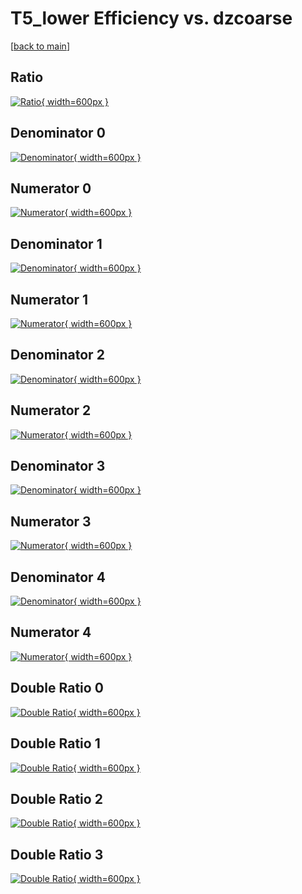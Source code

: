 # T5_lower Efficiency vs. dzcoarse

[[back to main](./)]



## Ratio

[![Ratio](../mtv/var/T5_lower_loweta_13_0_eff_dzcoarse.png){ width=600px }](../mtv/var/T5_lower_loweta_13_0_eff_dzcoarse.pdf)

## Denominator 0

[![Denominator](../mtv/den/T5_lower_loweta_13_0_eff_dzcoarse_den0.png){ width=600px }](../mtv/den/T5_lower_loweta_13_0_eff_dzcoarse_den0.pdf)

## Numerator 0

[![Numerator](../mtv/num/T5_lower_loweta_13_0_eff_dzcoarse_num0.png){ width=600px }](../mtv/num/T5_lower_loweta_13_0_eff_dzcoarse_num0.pdf)

## Denominator 1

[![Denominator](../mtv/den/T5_lower_loweta_13_0_eff_dzcoarse_den1.png){ width=600px }](../mtv/den/T5_lower_loweta_13_0_eff_dzcoarse_den1.pdf)

## Numerator 1

[![Numerator](../mtv/num/T5_lower_loweta_13_0_eff_dzcoarse_num1.png){ width=600px }](../mtv/num/T5_lower_loweta_13_0_eff_dzcoarse_num1.pdf)

## Denominator 2

[![Denominator](../mtv/den/T5_lower_loweta_13_0_eff_dzcoarse_den2.png){ width=600px }](../mtv/den/T5_lower_loweta_13_0_eff_dzcoarse_den2.pdf)

## Numerator 2

[![Numerator](../mtv/num/T5_lower_loweta_13_0_eff_dzcoarse_num2.png){ width=600px }](../mtv/num/T5_lower_loweta_13_0_eff_dzcoarse_num2.pdf)

## Denominator 3

[![Denominator](../mtv/den/T5_lower_loweta_13_0_eff_dzcoarse_den3.png){ width=600px }](../mtv/den/T5_lower_loweta_13_0_eff_dzcoarse_den3.pdf)

## Numerator 3

[![Numerator](../mtv/num/T5_lower_loweta_13_0_eff_dzcoarse_num3.png){ width=600px }](../mtv/num/T5_lower_loweta_13_0_eff_dzcoarse_num3.pdf)

## Denominator 4

[![Denominator](../mtv/den/T5_lower_loweta_13_0_eff_dzcoarse_den4.png){ width=600px }](../mtv/den/T5_lower_loweta_13_0_eff_dzcoarse_den4.pdf)

## Numerator 4

[![Numerator](../mtv/num/T5_lower_loweta_13_0_eff_dzcoarse_num4.png){ width=600px }](../mtv/num/T5_lower_loweta_13_0_eff_dzcoarse_num4.pdf)

## Double Ratio 0

[![Double Ratio](../mtv/ratio/T5_lower_loweta_13_0_eff_dzcoarse_ratio0.png){ width=600px }](../mtv/ratio/T5_lower_loweta_13_0_eff_dzcoarse_ratio0.pdf)

## Double Ratio 1

[![Double Ratio](../mtv/ratio/T5_lower_loweta_13_0_eff_dzcoarse_ratio1.png){ width=600px }](../mtv/ratio/T5_lower_loweta_13_0_eff_dzcoarse_ratio1.pdf)

## Double Ratio 2

[![Double Ratio](../mtv/ratio/T5_lower_loweta_13_0_eff_dzcoarse_ratio2.png){ width=600px }](../mtv/ratio/T5_lower_loweta_13_0_eff_dzcoarse_ratio2.pdf)

## Double Ratio 3

[![Double Ratio](../mtv/ratio/T5_lower_loweta_13_0_eff_dzcoarse_ratio3.png){ width=600px }](../mtv/ratio/T5_lower_loweta_13_0_eff_dzcoarse_ratio3.pdf)

